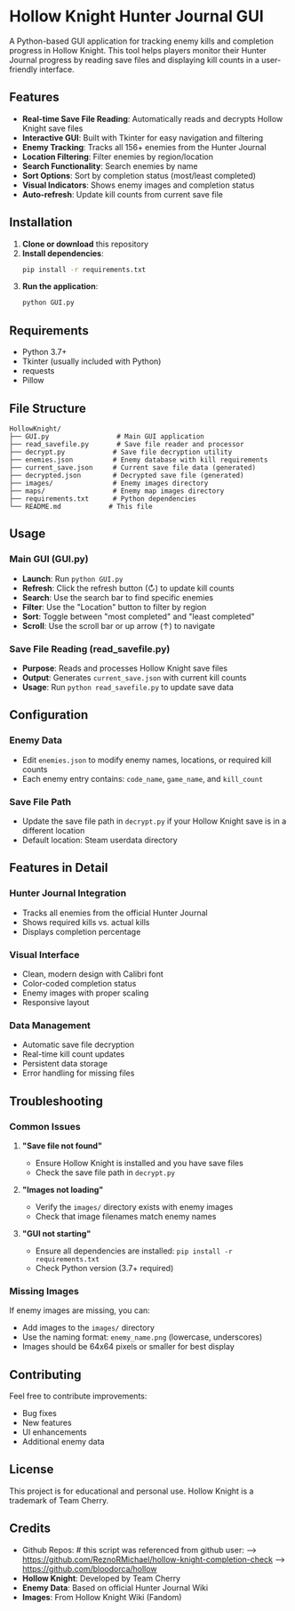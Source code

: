 # Hollow Knight Hunter Journal GUI

A Python-based GUI application for tracking enemy kills and completion progress in Hollow Knight. This tool helps players monitor their Hunter Journal progress by reading save files and displaying kill counts in a user-friendly interface.

## Features

- **Real-time Save File Reading**: Automatically reads and decrypts Hollow Knight save files
- **Interactive GUI**: Built with Tkinter for easy navigation and filtering
- **Enemy Tracking**: Tracks all 156+ enemies from the Hunter Journal
- **Location Filtering**: Filter enemies by region/location
- **Search Functionality**: Search enemies by name
- **Sort Options**: Sort by completion status (most/least completed)
- **Visual Indicators**: Shows enemy images and completion status
- **Auto-refresh**: Update kill counts from current save file

## Installation

1. **Clone or download** this repository
2. **Install dependencies**:
   ```bash
   pip install -r requirements.txt
   ```
3. **Run the application**:
   ```bash
   python GUI.py
   ```

## Requirements

- Python 3.7+
- Tkinter (usually included with Python)
- requests
- Pillow

## File Structure

```
HollowKnight/
├── GUI.py                 # Main GUI application
├── read_savefile.py       # Save file reader and processor
├── decrypt.py            # Save file decryption utility
├── enemies.json          # Enemy database with kill requirements
├── current_save.json     # Current save file data (generated)
├── decrypted.json        # Decrypted save file (generated)
├── images/               # Enemy images directory
├── maps/                 # Enemy map images directory
├── requirements.txt      # Python dependencies
└── README.md            # This file
```

## Usage

### Main GUI (GUI.py)

- **Launch**: Run `python GUI.py`
- **Refresh**: Click the refresh button (↻) to update kill counts
- **Search**: Use the search bar to find specific enemies
- **Filter**: Use the "Location" button to filter by region
- **Sort**: Toggle between "most completed" and "least completed"
- **Scroll**: Use the scroll bar or up arrow (↑) to navigate

### Save File Reading (read_savefile.py)

- **Purpose**: Reads and processes Hollow Knight save files
- **Output**: Generates `current_save.json` with current kill counts
- **Usage**: Run `python read_savefile.py` to update save data

## Configuration

### Enemy Data

- Edit `enemies.json` to modify enemy names, locations, or required kill counts
- Each enemy entry contains: `code_name`, `game_name`, and `kill_count`

### Save File Path

- Update the save file path in `decrypt.py` if your Hollow Knight save is in a different location
- Default location: Steam userdata directory

## Features in Detail

### Hunter Journal Integration

- Tracks all enemies from the official Hunter Journal
- Shows required kills vs. actual kills
- Displays completion percentage

### Visual Interface

- Clean, modern design with Calibri font
- Color-coded completion status
- Enemy images with proper scaling
- Responsive layout

### Data Management

- Automatic save file decryption
- Real-time kill count updates
- Persistent data storage
- Error handling for missing files

## Troubleshooting

### Common Issues

1. **"Save file not found"**

   - Ensure Hollow Knight is installed and you have save files
   - Check the save file path in `decrypt.py`

2. **"Images not loading"**

   - Verify the `images/` directory exists with enemy images
   - Check that image filenames match enemy names

3. **"GUI not starting"**
   - Ensure all dependencies are installed: `pip install -r requirements.txt`
   - Check Python version (3.7+ required)

### Missing Images

If enemy images are missing, you can:

- Add images to the `images/` directory
- Use the naming format: `enemy_name.png` (lowercase, underscores)
- Images should be 64x64 pixels or smaller for best display

## Contributing

Feel free to contribute improvements:

- Bug fixes
- New features
- UI enhancements
- Additional enemy data

## License

This project is for educational and personal use. Hollow Knight is a trademark of Team Cherry.

## Credits
- Github Repos: # this script was referenced from github user:
--> https://github.com/ReznoRMichael/hollow-knight-completion-check
--> https://github.com/bloodorca/hollow
- **Hollow Knight**: Developed by Team Cherry
- **Enemy Data**: Based on official Hunter Journal Wiki
- **Images**: From Hollow Knight Wiki (Fandom)
